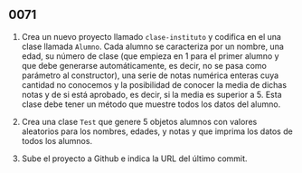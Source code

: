 ## 0071

1. Crea un nuevo proyecto llamado `clase-instituto` y codifica en el una clase llamada `Alumno`. Cada alumno se caracteriza por un nombre, una edad, su número de clase (que empieza en 1 para el primer alumno y que debe generarse automáticamente, es decir, no se pasa como parámetro al constructor), una serie de notas numérica enteras cuya cantidad no conocemos y la posibilidad de conocer la media de dichas notas y de si está aprobado, es decir, si la media es superior a 5. Esta clase debe tener un método que muestre todos los datos del alumno.

2. Crea una clase `Test` que genere 5 objetos alumnos con valores aleatorios para los nombres, edades, y notas y que imprima los datos de todos los alumnos.

3. Sube el proyecto a Github e indica la URL del último commit.
